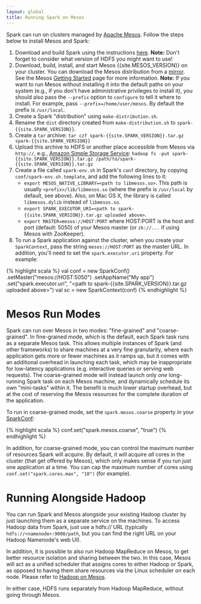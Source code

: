 ```yaml
---
layout: global
title: Running Spark on Mesos
---
```


Spark can run on clusters managed by [Apache Mesos](http://mesos.apache.org/). Follow the steps below to install Mesos and Spark:

1. Download and build Spark using the instructions [here](index.md). **Note:** Don't forget to consider what version of HDFS you might want to use!
2. Download, build, install, and start Mesos {{site.MESOS_VERSION}} on your cluster. You can download the Mesos distribution from a [mirror](http://www.apache.org/dyn/closer.cgi/mesos/{{site.MESOS_VERSION}}/). See the Mesos [Getting Started](http://mesos.apache.org/gettingstarted) page for more information. **Note:** If you want to run Mesos without installing it into the default paths on your system (e.g., if you don't have administrative privileges to install it), you should also pass the `--prefix` option to `configure` to tell it where to install. For example, pass `--prefix=/home/user/mesos`. By default the prefix is `/usr/local`.
3. Create a Spark "distribution" using `make-distribution.sh`.
4. Rename the `dist` directory created from `make-distribution.sh` to `spark-{{site.SPARK_VERSION}}`.
5. Create a `tar` archive: `tar czf spark-{{site.SPARK_VERSION}}.tar.gz spark-{{site.SPARK_VERSION}}`
6. Upload this archive to HDFS or another place accessible from Mesos via `http://`, e.g., [Amazon Simple Storage Service](http://aws.amazon.com/s3): `hadoop fs -put spark-{{site.SPARK_VERSION}}.tar.gz /path/to/spark-{{site.SPARK_VERSION}}.tar.gz`
7. Create a file called `spark-env.sh` in Spark's `conf` directory, by copying `conf/spark-env.sh.template`, and add the following lines to it:
   * `export MESOS_NATIVE_LIBRARY=<path to libmesos.so>`. This path is usually `<prefix>/lib/libmesos.so` (where the prefix is `/usr/local` by default, see above). Also, on Mac OS X, the library is called `libmesos.dylib` instead of `libmesos.so`.
   * `export SPARK_EXECUTOR_URI=<path to spark-{{site.SPARK_VERSION}}.tar.gz uploaded above>`.
   * `export MASTER=mesos://HOST:PORT` where HOST:PORT is the host and port (default: 5050) of your Mesos master (or `zk://...` if using Mesos with ZooKeeper).
8. To run a Spark application against the cluster, when you create your `SparkContext`, pass the string `mesos://HOST:PORT` as the master URL. In addition, you'll need to set the `spark.executor.uri` property. For example:

{% highlight scala %}
val conf = new SparkConf()
  .setMaster("mesos://HOST:5050")
  .setAppName("My app")
  .set("spark.executor.uri", "<path to spark-{{site.SPARK_VERSION}}.tar.gz uploaded above>")
val sc = new SparkContext(conf)
{% endhighlight %}

# Mesos Run Modes

Spark can run over Mesos in two modes: "fine-grained" and "coarse-grained". In fine-grained mode, which is the default,
each Spark task runs as a separate Mesos task. This allows multiple instances of Spark (and other frameworks) to share
machines at a very fine granularity, where each application gets more or fewer machines as it ramps up, but it comes with an
additional overhead in launching each task, which may be inappropriate for low-latency applications (e.g. interactive queries or serving web requests). The coarse-grained mode will instead
launch only *one* long-running Spark task on each Mesos machine, and dynamically schedule its own "mini-tasks" within
it. The benefit is much lower startup overhead, but at the cost of reserving the Mesos resources for the complete duration
of the application.

To run in coarse-grained mode, set the `spark.mesos.coarse` property in your [SparkConf](configuration.md#spark-properties):

{% highlight scala %}
conf.set("spark.mesos.coarse", "true")
{% endhighlight %}

In addition, for coarse-grained mode, you can control the maximum number of resources Spark will acquire. By default,
it will acquire *all* cores in the cluster (that get offered by Mesos), which only makes sense if you run just one
application at a time. You can cap the maximum number of cores using `conf.set("spark.cores.max", "10")` (for example).


# Running Alongside Hadoop

You can run Spark and Mesos alongside your existing Hadoop cluster by just launching them as a separate service on the machines. To access Hadoop data from Spark, just use a hdfs:// URL (typically `hdfs://<namenode>:9000/path`, but you can find the right URL on your Hadoop Namenode's web UI).

In addition, it is possible to also run Hadoop MapReduce on Mesos, to get better resource isolation and sharing between the two. In this case, Mesos will act as a unified scheduler that assigns cores to either Hadoop or Spark, as opposed to having them share resources via the Linux scheduler on each node. Please refer to [Hadoop on Mesos](https://github.com/mesos/hadoop).

In either case, HDFS runs separately from Hadoop MapReduce, without going through Mesos.

